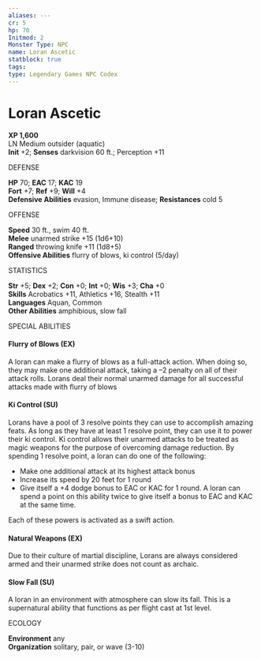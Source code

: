 ```yaml
---
aliases: ---
cr: 5
hp: 70
Initmod: 2
Monster Type: NPC
name: Loran Ascetic
statblock: true
tags: 
type: Legendary Games NPC Codex
---
```


# Loran Ascetic

**XP 1,600**  
LN Medium outsider (aquatic)  
**Init** +2; **Senses** darkvision 60 ft.; Perception +11

DEFENSE

**HP** 70; **EAC** 17; **KAC** 19  
**Fort** +7; **Ref** +9; **Will** +4  
**Defensive Abilities** evasion, Immune disease; **Resistances** cold 5

OFFENSE

**Speed** 30 ft., swim 40 ft.  
**Melee** unarmed strike +15 (1d6+10)  
**Ranged** throwing knife +11 (1d8+5)  
**Offensive Abilities** flurry of blows, ki control (5/day)

STATISTICS

**Str** +5; **Dex** +2; **Con** +0; **Int** +0; **Wis** +3; **Cha** +0  
**Skills** Acrobatics +11, Athletics +16, Stealth +11  
**Languages** Aquan, Common  
**Other Abilities** amphibious, slow fall

SPECIAL ABILITIES

#### Flurry of Blows (EX)

A loran can make a flurry of blows as a full-attack action. When doing so, they may make one additional attack, taking a –2 penalty on all of their attack rolls. Lorans deal their normal unarmed damage for all successful attacks made with flurry of blows

#### Ki Control (SU)

Lorans have a pool of 3 resolve points they can use to accomplish amazing feats. As long as they have at least 1 resolve point, they can use it to power their ki control. Ki control allows their unarmed attacks to be treated as magic weapons for the purpose of overcoming damage reduction. By spending 1 resolve point, a loran can do one of the following:

-   Make one additional attack at its highest attack bonus
-   Increase its speed by 20 feet for 1 round
-   Give itself a +4 dodge bonus to EAC or KAC for 1 round. A loran can spend a point on this ability twice to give itself a bonus to EAC and KAC at the same time.

Each of these powers is activated as a swift action.

#### Natural Weapons (EX)

Due to their culture of martial discipline, Lorans are always considered armed and their unarmed strike does not count as archaic.

#### Slow Fall (SU)

A loran in an environment with atmosphere can slow its fall. This is a supernatural ability that functions as per flight cast at 1st level.

ECOLOGY

**Environment** any  
**Organization** solitary, pair, or wave (3-10)

